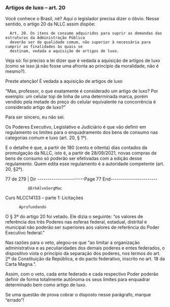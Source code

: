 ### Artigos de luxo – art. 20
Você conhece o Brasil, né? Aqui o legislador precisa dizer o óbvio. Nesse sentido, o artigo 20 da NLLC assim dispõe:

      Art. 20. Os itens de consumo adquiridos para suprir as demandas das estruturas da Administração Pública
      deverão ser de qualidade comum, não superior à necessária para cumprir as finalidades às quais se
      destinam, vedada a aquisição de artigos de luxo.

Veja só: foi preciso a lei dizer que é vedada a aquisição de artigos de luxo (como se isso já não fosse uma afronta
ao princípio da moralidade, não é mesmo?).


Preste atenção!
É vedada a aquisição de artigos de luxo

“Mas, professor, o que exatamente é considerado um artigo de luxo? Por exemplo: um celular top de linha de uma
determinada marca, porém vendido pela metade do preço do celular equivalente na concorrência é considerado artigo
de luxo?”

Para ser sincero, eu não sei.

Os Poderes Executivo, Legislativo e Judiciário é que vão definir em regulamento os limites para o
enquadramento dos bens de consumo nas categorias comum e luxo (art. 20, § 1º).

E o detalhe é que, a partir de 180 (cento e oitenta) dias contados da promulgação da NLLC, isto é, a partir de
28/09/2021, novas compras de bens de consumo só poderão ser efetivadas com a edição desse regulamento.
Quem edita esse regulamento é a autoridade competente (art. 20, §2º).




 77 de 279 | Dir
-----------------------Page 77 End-----------------------

              @ErkAlveSergMac
 Curs        NLCC14133 – parte 1: Licitações


          Aprofundando
O § 3º do artigo 20 foi vetado. Ele dizia o seguinte: “os valores de referência dos três Poderes nas esferas federal, estadual,
distrital e municipal não poderão ser superiores aos valores de referência do Poder Executivo federal.”

Nas razões para o veto, alegou-se que “ao limitar a organização administrativa e as peculiaridades dos demais poderes e entes
federados, o dispositivo viola o princípio da separação dos poderes, nos termos do art. 2º da Constituição da República, e
do pacto federativo, inscrito no art. 18 da Carta Magna.”.

Assim, com o veto, cada ente federado e cada respectivo Poder poderão definir de forma totalmente autônoma os seus limites
para enquadrar determinado bem como artigo de luxo.

Se uma questão de prova cobrar o disposto nesse parágrafo, marque “errado”!